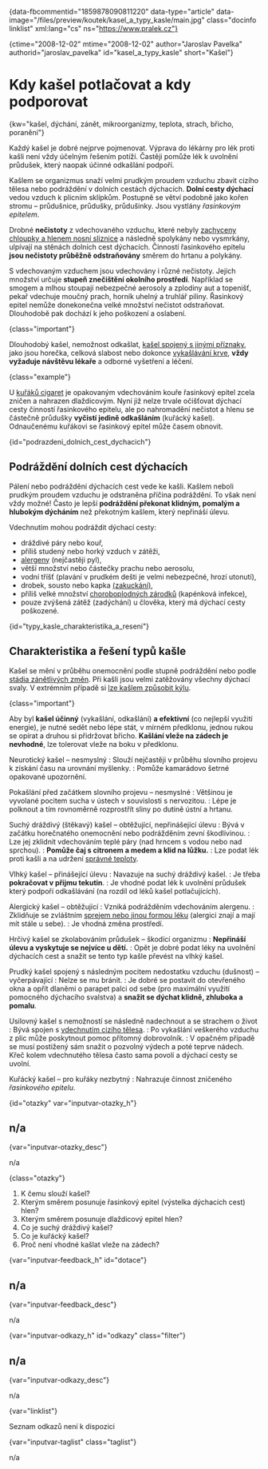 
{data-fbcommentid="1859878090811220" data-type="article" data-image="/files/preview/koutek/kasel\_a\_typy_kasle/main.jpg" class="docinfo linklist" xml:lang="cs" ns="https://www.pralek.cz"}

{ctime="2008-12-02" mtime="2008-12-02" author="Jaroslav Pavelka" authorid="jaroslav\_pavelka" id="kasel\_a\_typy\_kasle" short="Kašel"}

# Kdy kašel potlačovat a kdy podporovat

<!-- generated attribute kw by user_udpatekw.sh on 2020-04-17, do not edit -->

{kw="kašel, dýchání, zánět, mikroorganizmy, teplota, strach, břicho, poranění"}

Každý kašel je dobré nejprve pojmenovat. Výprava do lékárny pro lék proti kašli není vždy účelným řešením potíží. Častěji pomůže lék k uvolnění průdušek, který naopak účinné odkašlání podpoří.

Kašlem se organizmus snaží velmi prudkým proudem vzduchu zbavit cizího tělesa nebo podráždění v dolních cestách dýchacích. **Dolní cesty dýchací** vedou vzduch k plicním sklípkům. Postupně se větví podobně jako kořen stromu – průdušnice, průdušky, průdušinky. Jsou vystlány _řasinkovým epitelem_.

Drobné **nečistoty** z vdechovaného vzduchu, které nebyly [zachyceny chloupky a hlenem nosní sliznice][1] a následně spolykány nebo vysmrkány, ulpívají na stěnách dolních cest dýchacích. Činností řasinkového epitelu **jsou nečistoty průběžně odstraňovány** směrem do hrtanu a polykány.

S vdechovaným vzduchem jsou vdechovány i různé nečistoty. Jejich množství určuje **stupeň znečištění okolního prostředí**. Například se smogem a mlhou stoupají nebezpečné aerosoly a zplodiny aut a topenišť, pekař vdechuje moučný prach, horník uhelný a truhlář piliny. Řasinkový epitel nemůže donekonečna velké množství nečistot odstraňovat. Dlouhodobě pak dochází k jeho poškození a oslabení.

{class="important"}

Dlouhodobý kašel, nemožnost odkašlat, [kašel spojený s jinými příznaky][2], jako jsou horečka, celková slabost nebo dokonce [vykašlávání krve][3], **vždy vyžaduje návštěvu lékaře** a odborné vyšetření a léčení.

{class="example"}

U [kuřáků cigaret][4] je opakovaným vdechováním kouře řasinkový epitel zcela zničen a nahrazen dlaždicovým. Nyní již nelze trvale očišťovat dýchací cesty činností řasinkového epitelu, ale po nahromadění nečistot a hlenu se částečně průdušky **vyčistí jedině odkašláním** (kuřácký kašel). Odnaučenému kuřákovi se řasinkový epitel může časem obnovit.

{id="podrazdeni\_dolnich\_cest_dychacich"}

## Podráždění dolních cest dýchacích

Pálení nebo podráždění dýchacích cest vede ke kašli. Kašlem neboli prudkým proudem vzduchu je odstraněna příčina podráždění. To však není vždy možné! Často je lepší **podráždění překonat klidným, pomalým a hlubokým dýcháním** než překotným kašlem, který nepřináší úlevu.

Vdechnutím mohou podráždit dýchací cesty:

  * dráždivé páry nebo kouř,
  * příliš studený nebo horký vzduch v zátěži,
  * [alergeny][5] (nejčastěji pyl),
  * větší množství nebo částečky prachu nebo aerosolu,
  * vodní tříšť (plavání v prudkém dešti je velmi nebezpečné, hrozí utonutí),
  * drobek, sousto nebo kapka [(zakuckání)][6],
  * příliš velké množství [choroboplodných zárodků][7] (kapénková infekce),
  * pouze zvýšená zátěž (zadýchání) u člověka, který má dýchací cesty poškozené.

{id="typy\_kasle\_charakteristika\_a\_reseni"}

## Charakteristika a řešení typů kašle

Kašel se mění v průběhu onemocnění podle stupně podráždění nebo podle [stádia zánětlivých změn][10]. Při kašli jsou velmi zatěžovány všechny dýchací svaly. V extrémním případě si [lze kašlem způsobit kýlu][11].

{class="important"}

Aby byl **kašel účinný** (vykašlání, odkašlání) **a efektivní** (co nejlepší využití energie), je nutné sedět nebo lépe stát, v mírném předklonu, jednou rukou se opírat a druhou si přidržovat břicho. **Kašlání vleže na zádech je nevhodné**, lze tolerovat vleže na boku v předklonu.

Neurotický kašel – nesmyslný
:   Slouží nejčastěji v průběhu slovního projevu k získání času na urovnání myšlenky.
:   Pomůže kamarádovo šetrné opakované upozornění.

Pokašlání před začátkem slovního projevu – nesmyslné 
:   Většinou je vyvolané pocitem sucha v ústech v souvislosti s nervozitou.
:   Lépe je polknout a tím rovnoměrně rozprostřít sliny po dutině ústní a hrtanu.

Suchý dráždivý (štěkavý) kašel – obtěžující, nepřinášející úlevu 
:   Bývá v začátku horečnatého onemocnění nebo podrážděním zevní škodlivinou.
:   Lze jej zklidnit vdechováním teplé páry (nad hrncem s vodou nebo nad sprchou).
:   **Pomůže čaj s citronem a medem a klid na lůžku.**
:   Lze podat lék proti kašli a na udržení [správné teploty][8].

Vlhký kašel – přinášející úlevu 
:   Navazuje na suchý dráždivý kašel.
:   Je třeba **pokračovat v přijmu tekutin**.
:   Je vhodné podat lék k uvolnění průdušek který podpoří odkašlávání (na rozdíl od léků kašel potlačujících).

Alergický kašel – obtěžující 
:   Vzniká podrážděním vdechováním alergenu.
:   Zklidňuje se zvláštním [sprejem nebo jinou formou léku][9] (alergici znají a mají mít stále u sebe).
:   Je vhodná změna prostředí.

Hrčivý kašel se zkolabováním průdušek – škodící organizmu
:   **Nepřináší úlevu a vyskytuje se nejvíce u dětí.**
:   Opět je dobré podat léky na uvolnění dýchacích cest a snažit se tento typ kašle převést na vlhký kašel.

Prudký kašel spojený s následným pocitem nedostatku vzduchu (dušnost) – vyčerpávající
:   Nelze se mu bránit.
:   Je dobré se postavit do otevřeného okna a opřít dlaněmi o parapet palci od sebe (pro maximální využití pomocného dýchacího svalstva) a **snažit se dýchat klidně, zhluboka a pomalu**.

Usilovný kašel s nemožností se následně nadechnout a se strachem o život
:   Bývá spojen s [vdechnutím cizího tělesa][6].
:   Po vykašlání veškerého vzduchu z plic může poskytnout pomoc přítomný dobrovolník.
:   V opačném případě se musí postižený sám snažit o pozvolný výdech a poté teprve nádech. Křeč kolem vdechnutého tělesa často sama povolí a dýchací cesty se uvolní.

Kuřácký kašel – pro kuřáky nezbytný
:   Nahrazuje činnost zničeného _řasinkového epitelu_.

{id="otazky" var="inputvar-otazky_h"}

## n/a

{var="inputvar-otazky_desc"}

n/a

{class="otazky"}

  1. K čemu slouží kašel?
  2. Kterým směrem posunuje řasinkový epitel (výstelka dýchacích cest) hlen?
  3. Kterým směrem posunuje dlaždicový epitel hlen?
  4. Co je suchý dráždivý kašel?
  5. Co je kuřácký kašel?
  6. Proč není vhodné kašlat vleže na zádech?

{var="inputvar-feedback_h" id="dotace"}

## n/a

{var="inputvar-feedback_desc"}

n/a

{var="inputvar-odkazy_h" id="odkazy" class="filter"}

## n/a

{var="inputvar-odkazy_desc"}

n/a

{var="linklist"}

Seznam odkazů není k dispozici

{var="inputvar-taglist" class="taglist"}

n/a

 [1]: ryma_a_smrkani
 [2]: bolest_v_krku_angina
 [3]: mytus_o_rakovine
 [4]: koureni_cigaret
 [5]: imunita
 [6]: resuscitace-ozivovani
 [7]: mikroorganizmy
 [8]: teplota
 [9]: lekove_formy
 [10]: zanet
 [11]: kyla

